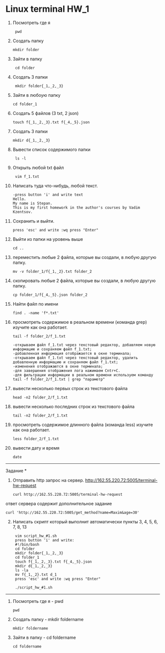 # Linux terminal HW_1

1) Посмотреть где я

        pwd
2) Создать папку

       mkdir folder
4) Зайти в папку

        cd folder
5) Создать 3 папки

        mkdir folder{_1,_2,_3}
6) Зайти в любоую папку

       cd folder_1
8) Создать 5 файлов (3 txt, 2 json)

       touch f{_1,_2,_3}.txt f{_4,_5}.json
10) Создать 3 папки

        mkdir d{_1,_2,_3}
8. Вывести список содержимого папки

        ls -l
   
9) Открыть любой txt файл

        vim f_1.txt
10) Написать туда что-нибудь, любой текст.

        -press button 'i' and write text
        Hello.
        My name is Stepan.
        This is my first homework in the author's courses by Vadim Kzentsov.
11) Сохранить и выйти.

        press 'esc' and write :wq press "Enter"
12) Выйти из папки на уровень выше

        cd ..
13) переместить любые 2 файла, которые вы создали, в любую другую папку.

        mv -v folder_1/f{_1,_2}.txt folder_2
14) скопировать любые 2 файла, которые вы создали, в любую другую папку.

        cp folder_1/f{_4,_5}.json folder_2
15) Найти файл по имени

        find . -name 'f*.txt'
16) просмотреть содержимое в реальном времени (команда grep) изучите как она работает.

        tail -f folder_2/f_1.txt

        -открываем файл f_1.txt через текстовый редактор, добавляем новую информацию и сохраняем файл f_1.txt;
        -добавленная информация отображается в окне терминала;
        -открываем файл f_1.txt через текстовый редактор, удалить добавленную информацию и сохраняем файл f_1.txt;
        -изменения отображаются в окне терминала;
        -для завершения отображения лога нажимаем Cntr+C.
        -для фильтрации информации в реальном времени используем команду tail -f folder_2/f_1.txt | grep "параметр"
18) вывести несколько первых строк из текстового файла

        head -n2 folder_2/f_1.txt
20) вывести несколько последних строк из текстового файла

        tail -n2 folder_2/f_1.txt
22) просмотреть содержимое длинного файла (команда less) изучите как она работает.

        less folder_2/f_1.txt
23) вывести дату и время

        date
-----

Задание *
1) Отправить http запрос на сервер. http://162.55.220.72:5005/terminal-hw-request

       curl http://162.55.220.72:5005/terminal-hw-request

ответ сервера содержит дополнительное задание

    curl 'http://162.55.220.72:5005/get_method?name=Maxim&age=30'
2) Написать скрипт который выполнит автоматически пункты 3, 4, 5, 6, 7, 8, 13

        vim script_hw_#1.sh
        press button 'i' and write:
        #!/bin/bash
        cd folder
        mkdir folder{_1,_2,_3}
        cd folder_1
        touch f{_1,_2,_3}.txt f{_4,_5}.json
        mkdir d{_1,_2,_3}
        ls -la
        mv f{_1,_2}.txt d_1
        press 'esc' and write :wq press "Enter"

        ./script_hw_#1.sh
-----
1) Посмотреть где я - pwd

       pwd
3) Создать папку - mkdir foldername

       mkdir foldername
5) Зайти в папку - cd foldername

       cd foldername
